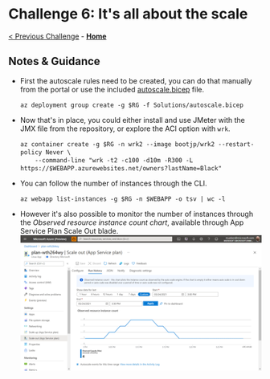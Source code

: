 # Challenge 6: It's all about the scale

[< Previous Challenge](./solution-05.md) - **[Home](./README.md)**

## Notes & Guidance

- First the autoscale rules need to be created, you can do that manually from the portal or use the included [autoscale.bicep](./Solutions/autoscale.bicep) file.

    ```shell
    az deployment group create -g $RG -f Solutions/autoscale.bicep
    ```

- Now that's in place, you could either install and use JMeter with the JMX file from the repository, or explore the ACI option with `wrk`.

    ```shell
    az container create -g $RG -n wrk2 --image bootjp/wrk2 --restart-policy Never \
        --command-line "wrk -t2 -c100 -d10m -R300 -L https://$WEBAPP.azurewebsites.net/owners?lastName=Black"
    ```

- You can follow the number of instances through the CLI.

    ```shell
    az webapp list-instances -g $RG -n $WEBAPP -o tsv | wc -l
    ```

- However it's also possible to monitor the number of instances through the _Observed resource instance count chart_, available through App Service Plan Scale Out blade.
    ![Instances](./images/autoscale-instances.png)

